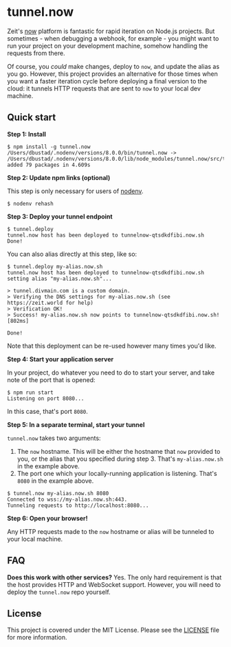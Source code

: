 # tunnel.now

Zeit's [now](https://zeit.co/now) platform is fantastic for rapid iteration on Node.js projects.  But sometimes - when debugging a webhook, for example - you might want to run your project on your development machine, somehow handling the requests from there.

Of course, you _could_ make changes, deploy to `now`, and update the alias as you go.  However, this project provides an alternative for those times when you want a faster iteration cycle before deploying a final version to the cloud: it tunnels HTTP requests that are sent to `now` to your local dev machine.

## Quick start

**Step 1: Install**

```
$ npm install -g tunnel.now
/Users/dbustad/.nodenv/versions/8.0.0/bin/tunnel.now -> /Users/dbustad/.nodenv/versions/8.0.0/lib/node_modules/tunnel.now/src/tunnel.js
added 79 packages in 4.609s
```

**Step 2: Update npm links (optional)**

This step is only necessary for users of [nodenv](https://github.com/nodenv/nodenv).

```
$ nodenv rehash
```

**Step 3: Deploy your tunnel endpoint**

```
$ tunnel.deploy
tunnel.now host has been deployed to tunnelnow-qtsdkdfibi.now.sh
Done!

```

You can also alias directly at this step, like so:

```
$ tunnel.deploy my-alias.now.sh
tunnel.now host has been deployed to tunnelnow-qtsdkdfibi.now.sh
setting alias "my-alias.now.sh"...

> tunnel.divmain.com is a custom domain.
> Verifying the DNS settings for my-alias.now.sh (see https://zeit.world for help)
> Verification OK!
> Success! my-alias.now.sh now points to tunnelnow-qtsdkdfibi.now.sh! [802ms]

Done!
```

Note that this deployment can be re-used however many times you'd like.

**Step 4: Start your application server**

In your project, do whatever you need to do to start your server, and take note of the port that is opened:

```
$ npm run start
Listening on port 8080...
```

In this case, that's port `8080`.

**Step 5: In a separate terminal, start your tunnel**

`tunnel.now` takes two arguments:

1. The `now` hostname.  This will be either the hostname that `now` provided to you, or the alias that you specified during step 3.  That's `my-alias.now.sh` in the example above.
2. The port one which your locally-running application is listening. That's `8080` in the example above.

```
$ tunnel.now my-alias.now.sh 8080
Connected to wss://my-alias.now.sh:443.
Tunneling requests to http://localhost:8080...
```

**Step 6: Open your browser!**

Any HTTP requests made to the `now` hostname or alias will be tunneled to your local machine.


## FAQ

**Does this work with other services?**  Yes.  The only hard requirement is that the host provides HTTP and WebSocket support.  However, you will need to deploy the `tunnel.now` repo yourself.


## License

This project is covered under the MIT License.  Please see the [LICENSE](./LICENSE) file for more information.
